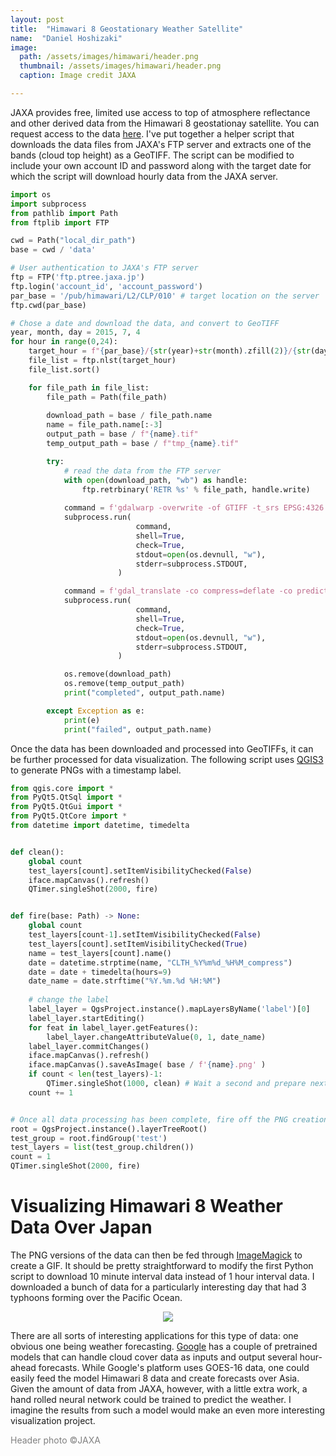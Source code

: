 ```yaml
---
layout: post
title:  "Himawari 8 Geostationary Weather Satellite"
name:  "Daniel Hoshizaki"
image:
  path: /assets/images/himawari/header.png
  thumbnail: /assets/images/himawari/header.png
  caption: Image credit JAXA

---
```


JAXA provides free, limited use access to top of atmosphere reflectance and other derived data from the Himawari 8 geostationay satellite. You can request access to the data [here](https://www.eorc.jaxa.jp/ptree/registration_top.html). I've put together a helper script that downloads the data files from JAXA's FTP server and extracts one of the bands (cloud top height) as a GeoTIFF. The script can be modified to include your own account ID and password along with the target date for which the script will download hourly data from the JAXA server.

```py
import os
import subprocess
from pathlib import Path
from ftplib import FTP

cwd = Path("local_dir_path")
base = cwd / 'data'

# User authentication to JAXA's FTP server
ftp = FTP('ftp.ptree.jaxa.jp')
ftp.login('account_id', 'account_password') 
par_base = '/pub/himawari/L2/CLP/010' # target location on the server
ftp.cwd(par_base)

# Chose a date and download the data, and convert to GeoTIFF
year, month, day = 2015, 7, 4
for hour in range(0,24):
    target_hour = f"{par_base}/{str(year)+str(month).zfill(2)}/{str(day).zfill(2)}/{str(hour).zfill(2)}"
    file_list = ftp.nlst(target_hour)
    file_list.sort()

    for file_path in file_list:
        file_path = Path(file_path)
        
        download_path = base / file_path.name
        name = file_path.name[:-3]
        output_path = base / f"{name}.tif"
        temp_output_path = base / f"tmp_{name}.tif"

        try:
            # read the data from the FTP server
            with open(download_path, "wb") as handle:
                ftp.retrbinary('RETR %s' % file_path, handle.write)
            
            command = f'gdalwarp -overwrite -of GTIFF -t_srs EPSG:4326 NETCDF:"{download_path.as_posix()}":CLTH {temp_output_path.as_posix()}'
            subprocess.run(
                            command,
                            shell=True,
                            check=True,
                            stdout=open(os.devnull, "w"),
                            stderr=subprocess.STDOUT,
                        )

            command = f'gdal_translate -co compress=deflate -co predictor=2 {temp_output_path.as_posix()} {output_path.as_posix()}'
            subprocess.run(
                            command,
                            shell=True,
                            check=True,
                            stdout=open(os.devnull, "w"),
                            stderr=subprocess.STDOUT,
                        )

            os.remove(download_path)
            os.remove(temp_output_path)
            print("completed", output_path.name)

        except Exception as e:
            print(e)
            print("failed", output_path.name)
```

Once the data has been downloaded and processed into GeoTIFFs, it can be further processed for data visualization. The following script uses [QGIS3](https://www.qgis.org/en/site/) to generate PNGs with a timestamp label.

```py
from qgis.core import *
from PyQt5.QtSql import *
from PyQt5.QtGui import *
from PyQt5.QtCore import *
from datetime import datetime, timedelta


def clean():
    global count
    test_layers[count].setItemVisibilityChecked(False)
    iface.mapCanvas().refresh()
    QTimer.singleShot(2000, fire)


def fire(base: Path) -> None:
    global count
    test_layers[count-1].setItemVisibilityChecked(False)
    test_layers[count].setItemVisibilityChecked(True)
    name = test_layers[count].name()
    date = datetime.strptime(name, "CLTH_%Y%m%d_%H%M_compress")
    date = date + timedelta(hours=9)
    date_name = date.strftime("%Y.%m.%d %H:%M")
    
    # change the label
    label_layer = QgsProject.instance().mapLayersByName('label')[0]
    label_layer.startEditing()
    for feat in label_layer.getFeatures():
        label_layer.changeAttributeValue(0, 1, date_name)
    label_layer.commitChanges()
    iface.mapCanvas().refresh()
    iface.mapCanvas().saveAsImage( base / f'{name}.png' )
    if count < len(test_layers)-1:
        QTimer.singleShot(1000, clean) # Wait a second and prepare next map
    count += 1


# Once all data processing has been complete, fire off the PNG creation through QGIS
root = QgsProject.instance().layerTreeRoot()
test_group = root.findGroup('test')
test_layers = list(test_group.children())
count = 1
QTimer.singleShot(2000, fire)
```

# Visualizing Himawari 8 Weather Data Over Japan
The PNG versions of the data can then be fed through [ImageMagick](https://imagemagick.org/index.php) to create a GIF. It should be pretty straightforward to modify the first Python script to download 10 minute interval data instead of 1 hour interval data. I downloaded a bunch of data for a particularly interesting day that had 3 typhoons forming over the Pacific Ocean.

<p align="center">
  <img src="/assets/images/himawari/himawari.gif" />
</p>

There are all sorts of interesting applications for this type of data: one obvious one being weather forecasting. [Google](https://cloud.google.com/blog/topics/sustainability/weather-prediction-with-ai) has a couple of pretrained models that can handle cloud cover data as inputs and output several hour-ahead forecasts. While Google's platform uses GOES-16 data, one could easily feed the model Himawari 8 data and create forecasts over Asia. Given the amount of data from JAXA, however, with a little extra work, a hand rolled neural network could be trained to predict the weather. I imagine the results from such a model would make an even more interesting visualization project.

<p style="color:grey">Header photo ©JAXA</p>